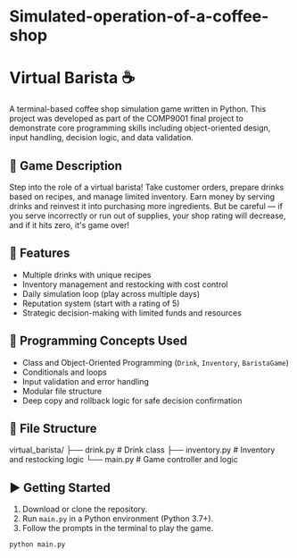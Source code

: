 # Simulated-operation-of-a-coffee-shop
# Virtual Barista ☕

A terminal-based coffee shop simulation game written in Python. This project was developed as part of the COMP9001 final project to demonstrate core programming skills including object-oriented design, input handling, decision logic, and data validation.

## 🎯 Game Description

Step into the role of a virtual barista! Take customer orders, prepare drinks based on recipes, and manage limited inventory. Earn money by serving drinks and reinvest it into purchasing more ingredients. But be careful — if you serve incorrectly or run out of supplies, your shop rating will decrease, and if it hits zero, it's game over!

## 🧩 Features

- Multiple drinks with unique recipes
- Inventory management and restocking with cost control
- Daily simulation loop (play across multiple days)
- Reputation system (start with a rating of 5)
- Strategic decision-making with limited funds and resources

## 🧪 Programming Concepts Used

- Class and Object-Oriented Programming (`Drink`, `Inventory`, `BaristaGame`)
- Conditionals and loops
- Input validation and error handling
- Modular file structure
- Deep copy and rollback logic for safe decision confirmation

## 📂 File Structure

virtual_barista/
├── drink.py # Drink class
├── inventory.py # Inventory and restocking logic
└── main.py # Game controller and logic


## ▶️ Getting Started

1. Download or clone the repository.
2. Run `main.py` in a Python environment (Python 3.7+).
3. Follow the prompts in the terminal to play the game.

```bash
python main.py

